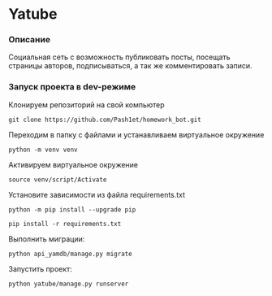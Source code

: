 # Yatube
### Описание
Социальная сеть с возможность публиковать посты, посещать страницы авторов, подписываться, а так же комментировать записи.
### Запуск проекта в dev-режиме
Клонируем репозиторий на свой компьютер
```
git clone https://github.com/Pash1et/homework_bot.git
```
Переходим в папку с файлами и устанавливаем виртуальное окружение
```
python -m venv venv
```
Активируем виртуальное окружение
```
source venv/script/Activate
```
Установите зависимости из файла requirements.txt
```
python -m pip install --upgrade pip
```
```
pip install -r requirements.txt
```
Выполнить миграции:

```
python api_yamdb/manage.py migrate
```

Запустить проект:

```
python yatube/manage.py runserver
```
